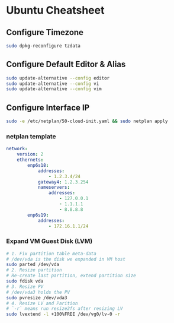 # Ubuntu Cheatsheet

## Configure Timezone

```sh
sudo dpkg-reconfigure tzdata
```

## Configure Default Editor & Alias

```sh
sudo update-alternative --config editor
sudo update-alternative --config vi
sudo update-alternative --config vim
```

## Configure Interface IP

```sh
sudo -e /etc/netplan/50-cloud-init.yaml && sudo netplan apply
```

### netplan template

```yaml
network:
    version: 2
    ethernets:
        enp6s18:
            addresses:
                - 1.2.3.4/24
            gateway4: 1.2.3.254
            nameservers:
                addresses:
                    - 127.0.0.1
                    - 1.1.1.1
                    - 8.8.8.8
        enp6s19:
            addresses:
                - 172.16.1.1/24
```

### Expand VM Guest Disk (LVM)

```sh
# 1. Fix partition table meta-data
# /dev/vda is the disk we expanded in VM host
sudo parted /dev/vda
# 2. Resize partition
# Re-create last partition, extend partition size
sudo fdisk vda
# 3. Resize PV
# /dev/vda3 holds the PV
sudo pvresize /dev/vda3
# 4. Resize LV and Parition
# `-r` means run resize2fs after resizing LV
sudo lvextend -l +100%FREE /dev/vg0/lv-0 -r
```
